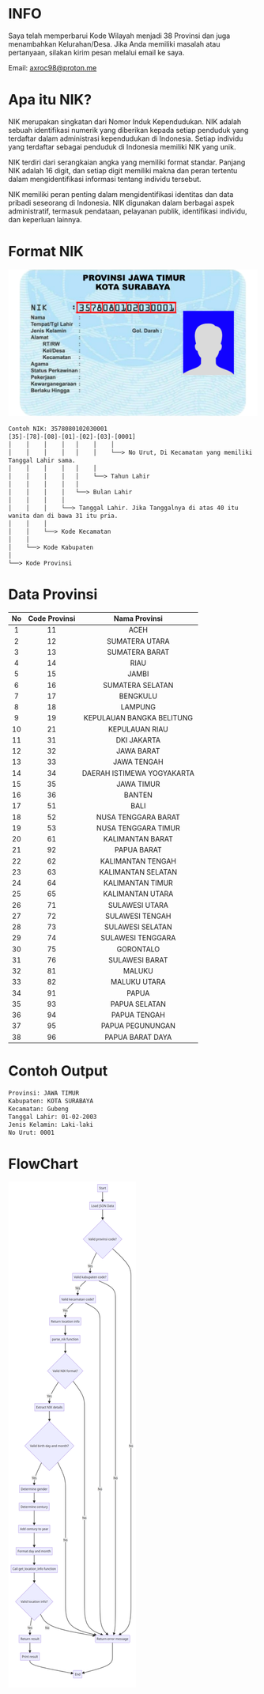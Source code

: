 # INFO
Saya telah memperbarui Kode Wilayah menjadi 38 Provinsi dan juga menambahkan Kelurahan/Desa. Jika Anda memiliki masalah atau pertanyaan, silakan kirim pesan melalui email ke saya.

Email: axroc98@proton.me

# Apa itu NIK?
NIK merupakan singkatan dari Nomor Induk Kependudukan. NIK adalah sebuah identifikasi numerik yang diberikan kepada setiap penduduk yang terdaftar dalam administrasi kependudukan di Indonesia. Setiap individu yang terdaftar sebagai penduduk di Indonesia memiliki NIK yang unik.

NIK terdiri dari serangkaian angka yang memiliki format standar. Panjang NIK adalah 16 digit, dan setiap digit memiliki makna dan peran tertentu dalam mengidentifikasi informasi tentang individu tersebut.

NIK memiliki peran penting dalam mengidentifikasi identitas dan data pribadi seseorang di Indonesia. NIK digunakan dalam berbagai aspek administratif, termasuk pendataan, pelayanan publik, identifikasi individu, dan keperluan lainnya.

# Format NIK

![Foto Format NIK di KTP](format_nik_ktp.png)
```
Contoh NIK: 3578080102030001
[35]-[78]-[08]-[01]-[02]-[03]-[0001]
│    │    │    │   │    │    │
│    │    │    │   │    │    └──> No Urut, Di Kecamatan yang memiliki Tanggal Lahir sama.
│    │    │    │   │    │ 
│    │    │    │   │    └──> Tahun Lahir
│    │    │    │   │
│    │    │    │   └──> Bulan Lahir
│    │    │    │
│    │    │    └──> Tanggal Lahir. Jika Tanggalnya di atas 40 itu wanita dan di bawa 31 itu pria.
│    │    │
│    │    └──> Kode Kecamatan
│    │
│    └──> Kode Kabupaten
│
└──> Kode Provinsi
```

# Data Provinsi

| No | Code Provinsi | Nama Provinsi |
|:---:|:------------:|:----------:|
| 1 | 11 | ACEH |
| 2 | 12 | SUMATERA UTARA |
| 3 | 13 | SUMATERA BARAT |
| 4 | 14 | RIAU |
| 5 | 15 | JAMBI |
| 6 | 16 | SUMATERA SELATAN |
| 7 | 17 | BENGKULU |
| 8 | 18 | LAMPUNG |
| 9 | 19 | KEPULAUAN BANGKA BELITUNG |
| 10 | 21 | KEPULAUAN RIAU |
| 11 | 31 | DKI JAKARTA |
| 12 | 32 | JAWA BARAT |
| 13 | 33 | JAWA TENGAH |
| 14 | 34 | DAERAH ISTIMEWA YOGYAKARTA |
| 15 | 35 | JAWA TIMUR |
| 16 | 36 | BANTEN |
| 17 | 51 | BALI |
| 18 | 52 | NUSA TENGGARA BARAT |
| 19 | 53 | NUSA TENGGARA TIMUR |
| 20 | 61 | KALIMANTAN BARAT |
| 21 | 92 | PAPUA BARAT |
| 22 | 62 | KALIMANTAN TENGAH |
| 23 | 63 | KALIMANTAN SELATAN |
| 24 | 64 | KALIMANTAN TIMUR |
| 25 | 65 | KALIMANTAN UTARA |
| 26 | 71 | SULAWESI UTARA |
| 27 | 72 | SULAWESI TENGAH |
| 28 | 73 | SULAWESI SELATAN |
| 29 | 74 | SULAWESI TENGGARA |
| 30 | 75 | GORONTALO |
| 31 | 76 | SULAWESI BARAT |
| 32 | 81 | MALUKU |
| 33 | 82 | MALUKU UTARA |
| 34 | 91 | PAPUA |
| 35 | 93 | PAPUA SELATAN |
| 36 | 94 | PAPUA TENGAH |
| 37 | 95 | PAPUA PEGUNUNGAN |
| 38 | 96 | PAPUA BARAT DAYA |

# Contoh Output
```
Provinsi: JAWA TIMUR
Kabupaten: KOTA SURABAYA
Kecamatan: Gubeng
Tanggal Lahir: 01-02-2003
Jenis Kelamin: Laki-laki
No Urut: 0001
```

# FlowChart

![FlowChart Mermaid Diagram](flowchart_mermaid_diagram.png)